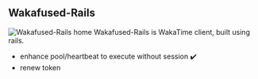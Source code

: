 Wakafused-Rails
---
![Wakafused-Rails home](https://raw.githubusercontent.com/VicoErv/wakafused-rails/master/screenshot/wakafused-scratch.png "Wakafused-Rails")
Wakafused-Rails is WakaTime client, built using rails.

 - enhance pool/heartbeat to execute without session :heavy_check_mark:
 - renew token